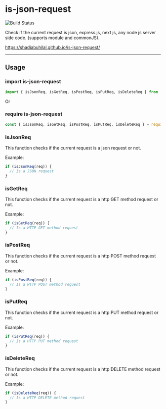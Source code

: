 # is-json-request
![Build Status](https://github.com/shadiabuhilal/is-json-request/actions/workflows/push-workflows.yml/badge.svg)

Check if the current request is json, express js, next js, any node js server side code. (supports module and commonJS).

https://shadiabuhilal.github.io/is-json-request/

-----------

## Usage

### import is-json-request
```js
import { isJsonReq, isGetReq, isPostReq, isPutReq, isDeleteReq } from 'is-json-request';
```

Or

### require is-json-request
```js
const { isJsonReq, isGetReq, isPostReq, isPutReq, isDeleteReq } = require('is-json-request');
```

### isJsonReq
This function checks if the current request is a json request or not.

Example:

```js
if (isJsonReq(req)) {
  // Is a JSON request
}
```

### isGetReq
This function checks if the current request is a http GET method request or not.

Example:

```js
if (isGetReq(req)) {
  // Is a HTTP GET method request
}
```

### isPostReq
This function checks if the current request is a http POST method request or not.

Example:

```js
if (isPostReq(req)) {
  // Is a HTTP POST method request
}
```


### isPutReq
This function checks if the current request is a http PUT method request or not.

Example:

```js
if (isPutReq(req)) {
  // Is a HTTP PUT method request
}
```

### isDeleteReq
This function checks if the current request is a http DELETE method request or not.

Example:

```js
if (isDeleteReq(req)) {
  // Is a HTTP DELETE method request
}
```
